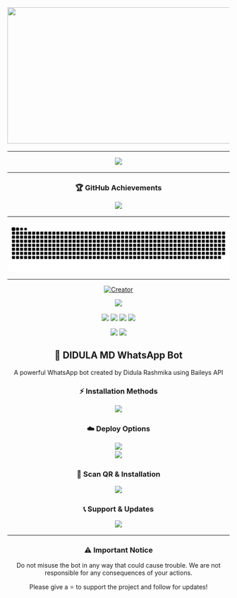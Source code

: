 
<div class = "repo" align = "center">
 
<a href = "#">
<img src = "https://i.postimg.cc/50Qd4Kws/IMG-20250312-WA0022.jpg"  width="640" height="309">
</img>
 
---
<a href="https://git.io/typing-svg">
    <img src="https://readme-typing-svg.herokuapp.com?color=FF1043&lines=Welcome+to+my+Repository!;DIDULA+MD;Thanks+for+visiting!"/>
</a>

---

### 🏆 GitHub Achievements
<p align="center">
  <img src="https://github-profile-trophy.vercel.app/?username=didularashmika-md&theme=darkhub&no-frame=true&margin-w=4"/>
</p>

---

<p align="center">
<img src="https://github.com/Platane/snk/raw/output/github-contribution-grid-snake.svg" alt="nz" width="700"/>
</p>

---

<p align="center">
<a href="#"><img title="Creator" src="https://img.shields.io/badge/👨‍💻_Creator-DIDULA_RASHMIKA-blue.svg?style=for-the-badge&logo=github"></a>
</p>

<p align="center">
<a href="https://whatsapp.com/channel/0029VaqqF4GDTkJwKruLSK2f"><img src="https://img.shields.io/badge/📢_Join_Channel-green?style=for-the-badge&logo=whatsapp"></a>
</p>

<p align="center">
<a href="https://github.com/didularashmika-md?tab=followers"><img src="https://img.shields.io/github/followers/didularashmika-md?label=👥 Followers&style=social"></a>
<a href="https://github.com/didularashmika-md/didula-md/stargazers/"><img src="https://img.shields.io/github/stars/didularashmika-md/didula-md?label=⭐ Stars&style=social"></a>
<a href="https://github.com/didularashmika-md/didula-md/network/members"><img src="https://img.shields.io/github/forks/didularashmika-md/didula-md?label=🔄 Forks&style=social"></a>
<a href="https://github.com/didularashmika-md/didula-md/watchers"><img src="https://img.shields.io/github/watchers/didularashmika-md/didula-md?label=👀 Watchers&style=social"></a>
</p>

<p align="center">
<a href="https://github.com/didularashmika-md/didula-md"><img src="https://img.shields.io/badge/📦_Repo_Size-dynamic?style=for-the-badge&color=darkred&logo=github"></a>
<a href="https://github.com/didularashmika-md/didula-md/graphs/commit-activity"><img src="https://img.shields.io/badge/✅_Maintained-Active-green.svg?style=for-the-badge"></a>
</p>

<div align="center">
  <h2>🤖 DIDULA MD WhatsApp Bot</h2>
  <p>A powerful WhatsApp bot created by Didula Rashmika using Baileys API</p>
</div>

<div align="center">
  <h3>⚡ Installation Methods</h3>
  <a href="https://github.com/didularashmika-md/didula-md/fork">
    <img src="https://img.shields.io/badge/🔱_Fork_Repository-black?style=for-the-badge&logo=github">
  </a>
</div>

<div align="center">
  <h3>☁️ Deploy Options</h3>
  <a href="https://render.com/deploy?repo=https://github.com/didularashmika-md/didula-md.git">
    <img src="https://img.shields.io/badge/📡_Deploy_to_Render-cyan?style=for-the-badge&logo=render">
  </a>
  <br>
  <a href="https://heroku.com/deploy?template=https://github.com/didularashmika-md/didula-md">
    <img src="https://img.shields.io/badge/🚀_Deploy_to_Heroku-purple?style=for-the-badge&logo=heroku">
  </a>
</div>

<div align="center">
  <h3>📱 Scan QR & Installation</h3>
  <a href="https://webd-theta.vercel.app/">
    <img src="https://img.shields.io/badge/🔍_Scan_QR_Code-blue?style=for-the-badge&logo=whatsapp">
  </a>
</div>

<div align="center">
  <h3>📞 Support & Updates</h3>
  <a href="https://whatsapp.com/channel/0029VaqqF4GDTkJwKruLSK2f">
    <img src="https://img.shields.io/badge/💬_WhatsApp_Channel-128C7E?style=for-the-badge&logo=whatsapp&logoColor=white">
  </a>
</div>

---

<div align="center">
  <h3>⚠️ Important Notice</h3>
  <p>Do not misuse the bot in any way that could cause trouble. We are not responsible for any consequences of your actions.</p>
  <p>Please give a ⭐ to support the project and follow for updates!</p>
</div>
